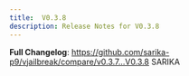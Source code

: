```yaml
---
title:  V0.3.8
description: Release Notes for V0.3.8
---
```


**Full Changelog**: https://github.com/sarika-p9/vjailbreak/compare/v0.3.7...V0.3.8
SARIKA
